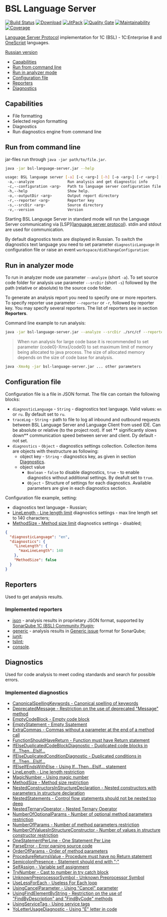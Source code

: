 # BSL Language Server

[![Build Status](https://travis-ci.org/1c-syntax/bsl-language-server.svg?branch=master)](https://travis-ci.org/1c-syntax/bsl-language-server)
[![Download](https://img.shields.io/github/release/1c-syntax/bsl-language-server.svg?label=download&style=flat-square)](https://github.com/1c-syntax/bsl-language-server/releases/latest)
[![JitPack](https://jitpack.io/v/1c-syntax/bsl-language-server.svg)](https://jitpack.io/#1c-syntax/bsl-language-server)
[![Quality Gate](https://sonarcloud.io/api/project_badges/measure?project=1c-syntax_bsl-language-server&metric=alert_status)](https://sonarcloud.io/dashboard?id=1c-syntax_bsl-language-server)
[![Maintainability](https://sonarcloud.io/api/project_badges/measure?project=1c-syntax_bsl-language-server&metric=sqale_rating)](https://sonarcloud.io/dashboard?id=1c-syntax_bsl-language-server)
[![Coverage](https://sonarcloud.io/api/project_badges/measure?project=1c-syntax_bsl-language-server&metric=coverage)](https://sonarcloud.io/dashboard?id=1c-syntax_bsl-language-server)

[Language Server Protocol](https://microsoft.github.io/language-server-protocol/) implementation for 1C (BSL) - 1C:Enterprise 8 and [OneScript](http://oscript.io) languages.

[Russian version](../index.md)

- <a href="#capabilities">Capabilities</a>
- <a href="#cli">Run from command line</a>
- <a href="#analyze">Run in analyzer mode</a>
- <a href="#configuration">Configuration file</a>
- <a href="#reporters">Reporters</a>
- <a href="#diagnostics">Diagnostics</a>

<a id="capabilities"></a>

## Capabilities

- File formatting
- Selected region formatting
- Diagnostics
- Run diagnostics engine from command line

<a id="cli"></a>

## Run from command line

jar-files run through `java -jar path/to/file.jar`.

```sh
java -jar bsl-language-server.jar --help

usage: BSL language server [-a] [-c <arg>] [-h] [-o <arg>] [-r <arg>] [-s <arg>]
 -a,--analyze               Run analysis and get diagnostic info
 -c,--configuration <arg>   Path to language server configuration file
 -h,--help                  Show help.
 -o,--outputDir <arg>       Output report directory
 -r,--reporter <arg>        Reporter key
 -s,--srcDir <arg>          Source directory
 -v,--version               Version
```

Starting BSL Language Server in standard mode will run the Language Server communicating via [LSP]([language server protocol](https://microsoft.github.io/language-server-protocol/)). stdin and stdout are used for communication.

By default diagnostics texts are displayed in Russian. To switch the diagnostics text language you need to set parameter `diagnosticLanguage` in configuration file or raise an event `workspace/didChangeConfiguration`:

<a id="analyze"></a>

## Run in analyzer mode

To run in analyzer mode use parameter `--analyze` (short `-a`). To set source code folder for analysis use parameter
`--srcDir` (short `-s`) followed by the path (relative or absolute) to the source code folder.

To generate an analysis report you need to specify one or more reporters. To specify reporter use parameter `--reporter` or `-r`, followed by reporter key. You may specify several reporters. The list of reporters see in section  **Reporters**.

Command line example to run analysis:

```sh
java -jar bsl-language-server.jar --analyze --srcDir ./src/cf --reporter json
```

> When run analysis for large code base it is recommended to set parameter {code0}-Xmx{/code0} to set maximum limit of  memory being allocated to java process. The size of allocated memory depends on the size of code base for analysis.

```sh
java -Xmx4g -jar bsl-language-server.jar ... other parameters
```

<a id="configuration"></a>

## Configuration file

Configuration file is a file in JSON format.
The file can contain the following blocks:

- `diagnosticLanguage` - `String` - diagnostics text language. Valid values: `en` or `ru`. By default set to `ru`.
- `traceLog` - `String` - path to file to log all inbound and outbound requests between BSL Language Server and Language Client from used IDE. Can be absolute or relative (to the project root). If set ** significantly slows down** communication speed between server and client. Dy default - not set.
- `diagnostics` - `Object` - diagnostics settings collection. Collection items are objects with thestructure as following:
    - object key - `String` - diagnostics key, as given in section <a href="#diagnostics">Diagnostics</a>.
    - object value
        - `Boolean` - `false` to disable diagnostics, `true` - to enable diagnostics without additional settings. By deafult set to `true`.
        - `Object` - Structure of settings for each diagnostics. Available parameters are give in each diagnostics section.

Configuration file example, setting:

- diagnostics text language - Russian;
- [LineLength - Line length limit](diagnostics/LineLength.md) diagnostics settings - max line length set to 140 characters;
- [MethodSize - Method size limit](diagnostics/MethodSize.md) diagnostics settings - disabled;

```json
{
  "diagnosticLanguage": "en",
  "diagnostics": {
    "LineLength": {
      "maxLineLength": 140
    },
    "MethodSize": false
  }
}
```

<a id="reporters"></a>

## Reporters

Used to get analysis results.

### Implemented reporters

- [json](reporters/json.md) - analysis results in proprietary JSON format, supported by [SonarQube 1C (BSL) Community Plugin](https://github.com/1c-syntax/sonar-bsl-plugin-community);
- [generic](reporters/generic.md) - analysis results in [Generic issue](https://docs.sonarqube.org/latest/analysis/generic-issue/) format for SonarQube;
- [junit](reporters/junit.md);
- [tslint](reporters/tslint.md);
- [console](reporters/console.md).

<a id="diagnostics"></a>

## Diagnostics

Used for code analysis to meet coding standards and search for possible errors.

### Implemented diagnostics

- [CanonicalSpellingKeywords - Canonical spelling of keywords ](diagnostics/CanonicalSpellingKeywords.md)
- [DeprecatedMessage - Restriction on the use of deprecated "Message" method](diagnostics/DeprecatedMessage.md)
- [EmptyCodeBlock - Empty code block](diagnostics/EmptyCodeBlock.md)
- [EmptyStatement - Empty Ssatement](diagnostics/EmptyStatement.md)
- [ExtraCommas - Commas without a parameter at the end of a method call](diagnostics/ExtraCommas.md)
- [FunctionShouldHaveReturn - Function must have Return statement](diagnostics/FunctionShouldHaveReturn.md)
- [IfElseDuplicatedCodeBlockDiagnostic - Duplicated code blocks in If...Then...ElsIf...](diagnostics/IfElseDuplicatedCodeBlock.md)
- [IfElseDuplicatedConditionDiagnostic - Duplicated conditions in If...Then...ElsIf...](diagnostics/IfElseDuplicatedCondition.md)
- [IfElseIfEndsWithElse - Using If...Then...ElsIf... statement](diagnostics/IfElseIfEndsWithElse.md)
- [LineLength - Line length restriction](diagnostics/LineLength.md)
- [MagicNumber - Using magic number](diagnostics/MagicNumber.md)
- [MethodSize - Method size restriction](diagnostics/MethodSize.md)
- [NestedConstructorsInStructureDeclaration - Nested constructors with parameters in structure declaration](diagnostics/NestedConstructorsInStructureDeclaration.md)
- [NestedStatements - Control flow statements should not be nested too deep](diagnostics/NestedStatements.md)
- [NestedTernaryOperator - Nested Ternary Operator](diagnostics/NestedTernaryOperator.md)
- [NumberOfOptionalParams - Number of optional method parameters restriction](diagnostics/NumberOfOptionalParams.md)
- [NumberOfParams - Number of method parameters restriction](diagnostics/NumberOfParams.md)
- [NumberOfValuesInStructureConstructor - Number of values in structure constructor restriction](diagnostics/NumberOfValuesInStructureConstructor.md)
- [OneStatementPerLine - One Statement Per Line](diagnostics/OneStatementPerLine.md)
- [ParseError - Error parsing source code](diagnostics/ParseError.md)
- [OrderOfParams - Order of method parameters](diagnostics/OrderOfParams.md)
- [ProcedureReturnsValue - Procedure must have no Return statement](diagnostics/ProcedureReturnsValue.md)
- [SemicolonPresence - Statement should end with ";"](diagnostics/SemicolonPresence.md)
- [SelfAssign - Variable self assignment](diagnostics/SelfAssign.md)
- [TryNumber - Cast to number in try catch block](diagnostics/TryNumber.md)
- [UnknownPreprocessorSymbol - Unknown Preprocessor Symbol](diagnostics/UnknownPreprocessorSymbol.md)
- [UseLessForEach - Useless For Each loop](diagnostics/UseLessForEach.md)
- [UsingCancelParameter - Using "Cancel" parameter](diagnostics/UsingCancelParameter.md)
- [UsingFindElementByString - Restriction on the use of "FindByDescription" and "FindByCode" methods](diagnostics/UsingFindElementByString.md)
- [UsingServiceTag - Using service tags](diagnostics/UsingServiceTag.md)
- [YoLetterUsageDiagnostic - Using "Ё" letter in code](diagnostics/YoLetterUsage.md)
